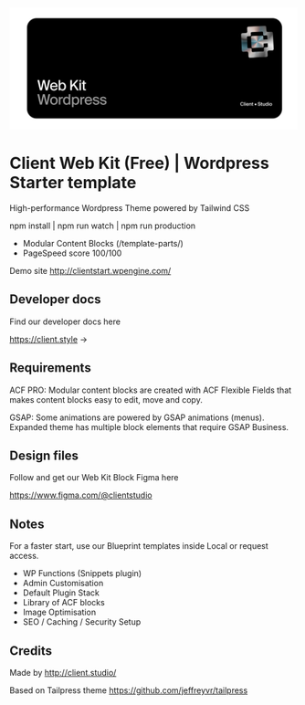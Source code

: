![Client Web Kit](git-cover.jpg)

# Client Web Kit (Free) | Wordpress Starter template 

High-performance Wordpress Theme powered by Tailwind CSS 

npm install | npm run watch | npm run production
 
* Modular Content Blocks (/template-parts/)
* PageSpeed score 100/100

Demo site http://clientstart.wpengine.com/

## Developer docs

Find our developer docs here 

https://client.style →

## Requirements 

ACF PRO: Modular content blocks are created with ACF Flexible Fields that makes content blocks easy to edit, move and copy. 

GSAP: Some animations are powered by GSAP animations (menus). Expanded theme has multiple block elements that require GSAP Business.

## Design files 

Follow and get our Web Kit Block Figma here

https://www.figma.com/@clientstudio


## Notes

For a faster start, use our Blueprint templates inside Local or request access. 

* WP Functions (Snippets plugin)
* Admin Customisation
* Default Plugin Stack
* Library of ACF blocks
* Image Optimisation
* SEO / Caching / Security Setup

## Credits

Made by http://client.studio/

Based on Tailpress theme https://github.com/jeffreyvr/tailpress

